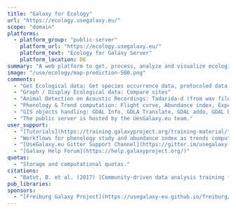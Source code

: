 ```yaml
---
title: "Galaxy for Ecology"
url: "https://ecology.usegalaxy.eu/"
scope: "domain"
platforms:
  - platform_group: "public-server"
    platform_url: "https://ecology.usegalaxy.eu/"
    platform_text: "Ecology for Galaxy Server"
    platform_location: DE
summary: "A web platform to get, process, analyze and visualize ecological data"
image: "/use/ecology/map-prediction-500.png"
comments:
  - "Get Ecological data: Get species occurrence data, protocoled data from Vigie-Nature, climatic data from Worldclim"
  - "Graph / Display Ecological data: Compare sites"
  - "Animal Detection on Acoustic Recordings: Tadarida-d (from wav file to features), Tadarida-c (from features to species), Tadarida data cleaner, Tadarida identification integration, Advanced restitution: raw approach, Advanced restitution: summary"
  - "Phenology & Trend computation: Flight curve, Abundance index, Expected temporal trend, Model temporal trend, Autocorrelation test, Linear regression adjusted, Plot abundance"
  - "GIS objects handling: GDAL Info, GDLA Translate, GDAL addo, GDAL Build VRT, GDAL Merge, GDAL Warp, OGR Info"
  - "The public server is hosted by the UesGalaxy.eu team."
user_support:
  - "[Tutorials](https://training.galaxyproject.org/training-material/topics/ecology/)"
  - "Workflows for phenology study and abundance index as trends computation through regionalGAM"
  - "[UseGalaxy.eu Gitter Support Channel](https://gitter.im/usegalaxy-eu/Lobby)"
  - "[Galaxy Help Forum](https://help.galaxyproject.org/)"
quotas:
  - "Storage and computational quotas."
citations:
  - "Batut, B. et al. (2017) [Community-driven data analysis training for biology](https://doi.org/10.1016/j.cels.2018.05.012). *Cell Systems*,  Volume 6, Issue 6, P752-758.e1, June 27, 2018"
pub_libraries:
sponsors:
  - "[Freiburg Galaxy Project](https://usegalaxy-eu.github.io/freiburg/)"
---
```

